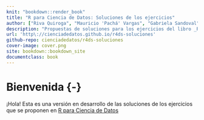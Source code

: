 ```yaml
--- 
knit: "bookdown::render_book"
title: "R para Ciencia de Datos: Soluciones de los ejercicios"
author: ["Riva Quiroga", "Mauricio 'Pachá' Vargas", "Gabriela Sandoval"]
description: "Propuestas de soluciones para los ejercicios del libro _R para Ciencia de Datos_"
url: 'http\://cienciadedatos.github.io/r4ds-soluciones'
github-repo: cienciadedatos/r4ds-soluciones
cover-image: cover.png
site: bookdown::bookdown_site
documentclass: book
---
```


# Bienvenida {-}

¡Hola! Esta es una versión en desarrollo de las soluciones de los ejercicios que se proponen en [R para Ciencia de Datos](https://es.r4ds.hadley.nz/)
